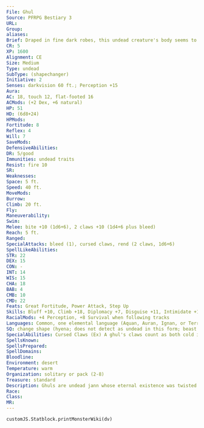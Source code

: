 ```yaml
---
File: Ghul
Source: PFRPG Bestiary 3
URL: 
Group: 
aliases: 
Brief: Draped in fine dark robes, this undead creature's body seems to be made of equal parts bone, leathery flesh, and blood-red smoke.
CR: 5
XP: 1600
Alignment: CE
Size: Medium
Type: undead
SubType: (shapechanger)
Initiative: 2
Senses: darkvision 60 ft.; Perception +15
Aura: 
AC: 18, touch 12, flat-footed 16
ACMods: (+2 Dex, +6 natural)
HP: 51
HD: (6d8+24)
HPMods: 
Fortitude: 8
Reflex: 4
Will: 7
SaveMods: 
DefensiveAbilities: 
DR: 5/good
Immunities: undead traits
Resist: fire 10
SR: 
Weaknesses: 
Space: 5 ft.
Speed: 40 ft.
MoveMods: 
Burrow: 
Climb: 20 ft.
Fly: 
Maneuverability: 
Swim: 
Melee: bite +10 (1d6+6), 2 claws +10 (1d4+6 plus bleed)
Reach: 5 ft.
Ranged: 
SpecialAttacks: bleed (1), cursed claws, rend (2 claws, 1d6+6)
SpellLikeAbilities: 
STR: 22
DEX: 15
CON: -
INT: 14
WIS: 15
CHA: 18
BAB: 4
CMB: 10
CMD: 22
Feats: Great Fortitude, Power Attack, Step Up
Skills: Bluff +10, Climb +18, Diplomacy +7, Disguise +11, Intimidate +11, Perception +15, Stealth +11, Survival +8 (+16 when following tracks)
RacialMods: +4 Perception, +8 Survival when following tracks
Languages: Common, one elemental language (Aquan, Auran, Ignan, or Terran), one planar language (Abyssal, Celestial, or Infernal)
SQ: change shape (hyena; does not detect as undead in this form; beast shape I), genie-kin
SpecialAbilities: Cursed Claws (Ex) A ghul's claws count as both cold iron and magic for the purpose of bypassing damage reduction.  Genie-kin (Ex) For all race-related effects (such as a ranger's favored enemy), a ghul is considered a genie even though its type is undead.
SpellsKnown: 
SpellsPrepared: 
SpellDomains: 
Bloodline: 
Environment: desert
Temperature: warm
Organization: solitary or pack (2-8)
Treasure: standard
Description: Ghuls are undead jann whose eternal existence was twisted by fate and wrought through the displeasure of Ahriman, Lord of the Divs. As if the curse of undeath and ravenous hunger were not enough, these once-majestic creatures now bear donkey hooves as feet. Despite their horrific undead appearance, this feature shames them the most, and they hide their feet from view.  Ghuls, like ghouls and ghasts, haunt cemeteries and other places of the dead hoping to feed on corpses. They also hunt mourners and grave tenders, as they enjoy the taste of living prey as well as that of the dead. Selective in their diets, ghuls choose their victims by personality, believing innocence and youth taste more delicious than the barely palatable flesh of the bitter and old. Sometimes a ghul follows a funeral procession in hyena form, keeping a safe distance until the ceremony, whereupon it changes into its true form to attack and feast. Sorrow and despair taste as delicious as innocence to a ghul.  While not directly affected by sunlight, ghuls despise its presence and only move about during the day if forced to by necessity. They primarily hunt at night, sometimes straying far from their graveyard lairs and burial caves in search of fresh prey to sate their hunger.  The longer a ghul goes without feeding, the more ferocious and primal the creature becomes. A well-sated ghul organizes with others of its kind and lesser undead, tormenting nearby towns and settlements. A ghul involved with this level of organization often has a scattered set of lairs throughout the desert. These allow the ghul to strike far from its home lair and hide again without having to travel during the blistering daylight sun. When a ghul goes for too long without feeding, it becomes increasingly feral and violent-its statistics don't change, but it grows less concerned with fleeing combat, even when it is obviously outmatched.  Ghuls stand 6 feet tall and weigh 90 pounds.
Race: 
Class: 
MR: 
---
```

```dataviewjs
customJS.Statblock.printMonsterWiki(dv)
```
